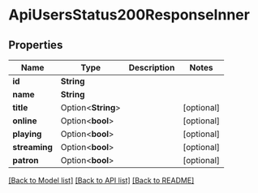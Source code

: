 # ApiUsersStatus200ResponseInner

## Properties

Name | Type | Description | Notes
------------ | ------------- | ------------- | -------------
**id** | **String** |  | 
**name** | **String** |  | 
**title** | Option<**String**> |  | [optional]
**online** | Option<**bool**> |  | [optional]
**playing** | Option<**bool**> |  | [optional]
**streaming** | Option<**bool**> |  | [optional]
**patron** | Option<**bool**> |  | [optional]

[[Back to Model list]](../README.md#documentation-for-models) [[Back to API list]](../README.md#documentation-for-api-endpoints) [[Back to README]](../README.md)


